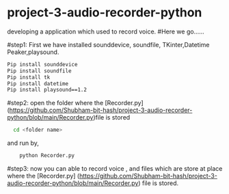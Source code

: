 # project-3-audio-recorder-python
developing a application which used to record voice.
#Here we go......

#step1: First we have installed sounddevice, soundfile,
TKinter,Datetime Peaker,playsound.
```sh
Pip install sounddevice
Pip install soundfile
Pip install tk
Pip install datetime
Pip install playsound==1.2
```
#step2: open the folder where the [Recorder.py] (https://github.com/Shubham-bit-hash/project-3-audio-recorder-python/blob/main/Recorder.py)file is stored 
```sh
  cd <folder name>
```
and run by,
```sh
    python Recorder.py
 ```
#step3: 
    now you can able to record voice , and files which are store at place where the [Recorder.py] (https://github.com/Shubham-bit-hash/project-3-audio-recorder-python/blob/main/Recorder.py) file is stored.  
